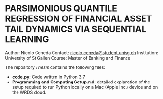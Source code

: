 # PARSIMONIOUS QUANTILE REGRESSION OF FINANCIAL ASSET TAIL DYNAMICS VIA SEQUENTIAL LEARNING

Author:       Nicolo Ceneda
Contact:      nicolo.ceneda@student.unisg.ch
Institution:  University of St Gallen
Course:       Master of Banking and Finance

The repository *Thesis* contains the following files:
* **code.py**: Code written in Python 3.7
* **Programming and Computing Setup.md**: detailed explanation of the setup required to run Python locally on a Mac (Apple Inc.) device and on the WRDS cloud.
